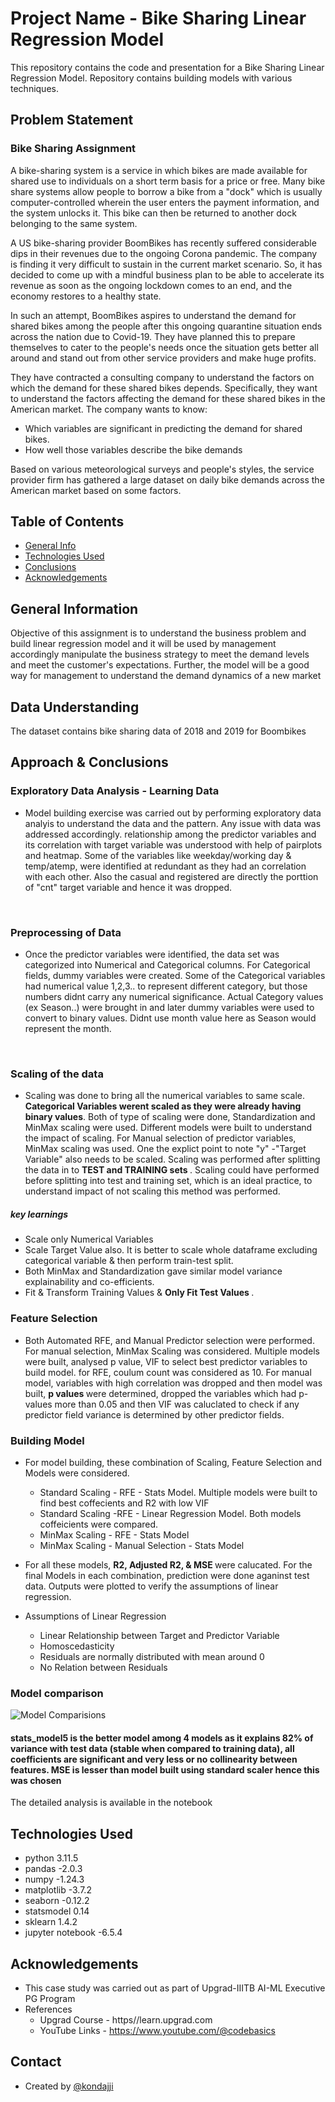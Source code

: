 # Project Name - Bike Sharing Linear Regression Model

This repository contains the code and presentation for a Bike Sharing Linear Regression Model. Repository contains building models with various techniques.

## Problem Statement

### Bike Sharing Assignment
A bike-sharing system is a service in which bikes are made available for shared use to individuals on a short term basis for a price or free. Many bike share systems allow people to borrow a bike from a "dock" which is usually computer-controlled wherein the user enters the payment information, and the system unlocks it. This bike can then be returned to another dock belonging to the same system.


A US bike-sharing provider BoomBikes has recently suffered considerable dips in their revenues due to the ongoing Corona pandemic. The company is finding it very difficult to sustain in the current market scenario. So, it has decided to come up with a mindful business plan to be able to accelerate its revenue as soon as the ongoing lockdown comes to an end, and the economy restores to a healthy state. 

In such an attempt, BoomBikes aspires to understand the demand for shared bikes among the people after this ongoing quarantine situation ends across the nation due to Covid-19. They have planned this to prepare themselves to cater to the people's needs once the situation gets better all around and stand out from other service providers and make huge profits.

They have contracted a consulting company to understand the factors on which the demand for these shared bikes depends. Specifically, they want to understand the factors affecting the demand for these shared bikes in the American market. The company wants to know:

- Which variables are significant in predicting the demand for shared bikes.
- How well those variables describe the bike demands

Based on various meteorological surveys and people's styles, the service provider firm has gathered a large dataset on daily bike demands across the American market based on some factors. 


## Table of Contents
* [General Info](#general-information)
* [Technologies Used](#technologies-used)
* [Conclusions](#conclusions)
* [Acknowledgements](#acknowledgements)

<!-- You can include any other section that is pertinent to your problem -->

## General Information
Objective of this assignment is to understand the business problem and build linear regression model and it will be used by management accordingly manipulate the business strategy to meet the demand levels and meet the customer's expectations. Further, the model will be a good way for management to understand the demand dynamics of a new market

## Data Understanding
The dataset contains bike sharing data of 2018 and 2019 for Boombikes


## Approach & Conclusions

### Exploratory Data Analysis - Learning Data

- Model building exercise was carried out by performing exploratory data analyis to understand the data and the pattern. Any issue with data was addressed accordingly. relationship among the predictor variables and its correlation with target variable was understood with help of pairplots and heatmap. Some of the variables like weekday/working day & temp/atemp,  were identified at redundant as they had an correlation with each other. Also the casual and registered are directly the porttion of "cnt" target variable and hence it was dropped.
<br>

### Preprocessing of Data
- Once the predictor variables were identified, the data set was categorized into Numerical and Categorical columns. For Categorical fields, dummy variables were created. Some of the Categorical variables had numerical value 1,2,3.. to represent different category, but those numbers didnt carry any numerical significance. Actual Category values (ex Season..) were brought in and later dummy variables were used to convert to binary values. Didnt use month value here as Season would represent the month. 
<br>

### Scaling of the data

- Scaling was done to bring all the numerical variables to same scale. <b>Categorical Variables werent scaled as they were already having binary values</b>. Both of type of scaling were done, Standardization and MinMax scaling were used. Different models were built to understand the impact of scaling. For Manual selection of predictor variables, MinMax scaling was used. One the explict point to note "y" -"Target Variable" also needs to be scaled. Scaling was performed after splitting the data in to <b> TEST and TRAINING sets </b>. Scaling could have performed before splitting into test and training set, which is an ideal practice, to understand impact of not scaling this method was performed. 

##### key learnings
- Scale only Numerical Variables
- Scale Target Value also. It is better to scale whole dataframe excluding categorical variable & then perform train-test split.
- Both MinMax and Standardization gave similar model variance explainability and co-efficients.
- Fit & Transform Training Values & <b>Only Fit Test Values </b>. 

### Feature Selection <br>
- Both Automated RFE, and Manual Predictor selection were performed. For manual selection, MinMax Scaling was considered. Multiple models were built, analysed p value, VIF to select best predictor variables to build model. for RFE, coulum count was considered as 10. For manual model, variables with high correlation was dropped and then model was built, <b>p values </b> were determined, dropped the variables which had p-values more than 0.05 and then VIF was caluclated to check if any predictor field variance is determined by other predictor fields.

### Building Model <br>
- For model building, these combination of Scaling, Feature Selection and Models were considered.
  - Standard Scaling - RFE - Stats Model. Multiple models were built to find best coffecients and R2 with low VIF
  - Standard Scaling -RFE - Linear Regression Model. Both models coffeicients were compared.
  - MinMax Scaling - RFE - Stats Model
  - MinMax Scaling - Manual Selection - Stats Model

- For all these models, <b> R2, Adjusted R2, & MSE </b> were calucated. For the final Models in each combination, prediction were done aganinst test data. Outputs were plotted to verify the assumptions of linear regression.
- Assumptions of Linear Regression
  - Linear Relationship between Target and Predictor Variable
  - Homoscedasticity
  - Residuals are normally distributed with mean around 0
  - No Relation between Residuals

### Model comparison

![Model Comparisions](mage.png)

#### <b>stats_model5</b> is the better model among 4 models as it explains 82% of variance with test data (stable when compared to training data), all coefficients are significant and very less or no collinearity between features. MSE is lesser than model built using standard scaler hence this was chosen


The detailed analysis is available in the notebook

<!-- You don't have to answer all the questions - just the ones relevant to your project. -->


## Technologies Used
- python 3.11.5
- pandas -2.0.3
- numpy -1.24.3
- matplotlib -3.7.2
- seaborn -0.12.2
- statsmodel 0.14
- sklearn 1.4.2
- jupyter notebook -6.5.4


<!-- As the libraries versions keep on changing, it is recommended to mention the version of library used in this project -->

## Acknowledgements

- This case study was carried out as part of Upgrad-IIITB AI-ML Executive PG Program
- References
    - Upgrad Course - https//learn.upgrad.com
    - YouTube Links - https://www.youtube.com/@codebasics
    

## Contact
- Created by [@kondajji]()


<!-- Optional -->
<!-- ## License -->
<!-- This project is open source and available under the [... License](). -->

<!-- You don't have to include all sections - just the one's relevant to your project -->
